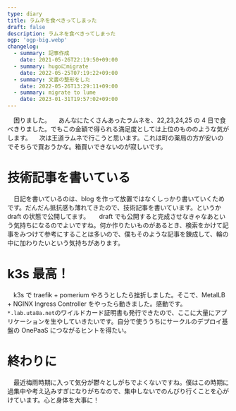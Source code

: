 ```yaml
---
type: diary
title: ラムネを食べきってしまった
draft: false
description: ラムネを食べきってしまった
ogp: 'ogp-big.webp'
changelog:
  - summary: 記事作成
    date: 2021-05-26T22:19:50+09:00
  - summary: hugoにmigrate
    date: 2022-05-25T07:19:22+09:00
  - summary: 文書の整形をした
    date: 2022-05-26T13:29:11+09:00
  - summary: migrate to lume
    date: 2023-01-31T19:57:02+09:00
---
```


　困りました。
　あんなにたくさんあったラムネを、22,23,24,25 の 4 日で食べきりました。でもこの金額で得られる満足度としては上位のもののような気がします。
　次は王道ラムネで行こうと思います。これは町の薬局の方が安いのでそちらで買おうかな。箱買いできないのが寂しいです。

# 技術記事を書いている

　日記を書いているのは、blog を作って放置ではなくしっかり書いていくためです。だんだん抵抗感も薄れてきたので、技術記事を書いています。というか draft の状態で公開してます。
　 draft でも公開すると完成させなきゃなあという気持ちになるのでよいですね。何か作りたいものがあるとき、検索をかけて記事をみつけて参考にすることは多いので、僕もそのような記事を錬成して、輪の中に加わりたいという気持ちがあります。

# k3s 最高！

　k3s で traefik + pomerium やろうとしたら挫折しました。そこで、MetalLB + NGINX Ingress Controller をやったら動きました。感動です。`*.lab.uta8a.net`のワイルドカード証明書も発行できたので、ここに大量にアプリケーションを生やしていきたいです。自分で使ううちにサークルのデプロイ基盤の OnePaaS につながるヒントを得たい。

# 終わりに

　最近梅雨時期に入って気分が鬱々としがちでよくないですね。僕はこの時期に過集中や考え込みすぎになりがちなので、集中しないでのんびり行くことを心がけています。心と身体を大事に！
